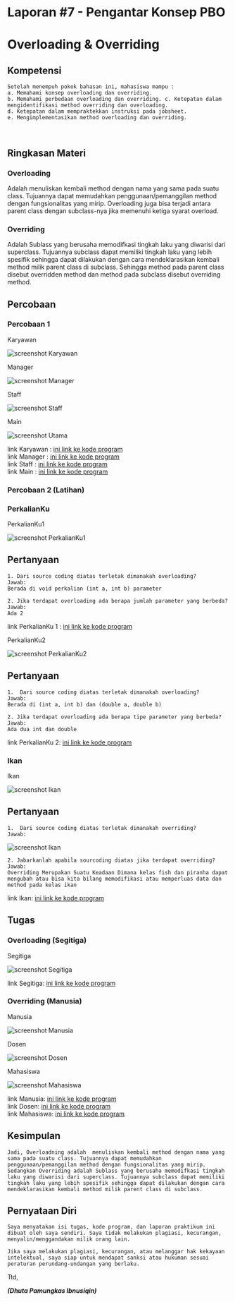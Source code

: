 # Laporan #7 - Pengantar Konsep PBO

# Overloading & Overriding

## Kompetensi

	Setelah menempuh pokok bahasan ini, mahasiswa mampu : 
	a. Memahami konsep overloading dan overriding. 
	b. Memahami perbedaan overloading dan overriding. c. Ketepatan dalam mengidentifikasi method overriding dan overloading.
	d. Ketepatan dalam mempraktekkan instruksi pada jobsheet. 
	e. Mengimplementasikan method overloading dan overriding.
  

## Ringkasan Materi

### Overloading
Adalah menuliskan kembali method dengan nama yang sama pada suatu class. Tujuannya dapat memudahkan penggunaan/pemanggilan method dengan fungsionalitas yang mirip. Overloading juga bisa terjadi antara parent class dengan subclass-nya jika memenuhi ketiga syarat overload.

### Overriding
Adalah Sublass yang berusaha memodifkasi tingkah laku yang diwarisi dari superclass. Tujuannya subclass dapat memiliki tingkah laku yang lebih spesifik sehingga dapat dilakukan dengan cara mendeklarasikan kembali method milik parent class di subclass. Sehingga method pada parent class disebut overridden method dan method pada subclass disebut overriding method. 


## Percobaan

### Percobaan 1

Karyawan  

![screenshot Karyawan](img/Kariawan.PNG)

Manager

![screenshot Manager](img/Manager.PNG)

Staff

![screenshot Staff](img/Staff.PNG)

Main

![screenshot Utama](img/MainKariawan.PNG)


link Karyawan : [ini  link ke kode program](../../src/7_Overloading_Overriding/Kariawan1941723014Dhuta.java)<br>
link Manager : [ini  link ke kode program](../../src/7_Overloading_Overriding/Manager1941723014Dhuta.java)<br>
link Staff : [ini  link ke kode program](../../src/7_Overloading_Overriding/Staff1941723014Dhuta.java)<br>
link Main : [ini  link ke kode program](../../src/7_Overloading_Overriding/MainClassTugasOverriding.java)

### Percobaan 2 (Latihan)

### PerkalianKu

PerkalianKu1

![screenshot PerkalianKu1](img/perkalianku.PNG)

## Pertanyaan

	1. Dari source coding diatas terletak dimanakah overloading?
	Jawab:
	Berada di void perkalian (int a, int b) parameter

	2. Jika terdapat overloading ada berapa jumlah parameter yang berbeda? 
	Jawab:
	Ada 2

link PerkalianKu 1 : [ini  link ke kode program](../../src/7_Overloading_Overriding/PerkalianKu.java)

PerkalianKu2

![screenshot PerkalianKu2](img/perkalianKu2.PNG)

## Pertanyaan

	1.  Dari source coding diatas terletak dimanakah overloading? 
	Jawab:
	Berada di (int a, int b) dan (double a, double b)

	2. Jika terdapat overloading ada berapa tipe parameter yang berbeda? 
	Jawab:
	Ada dua int dan double
	
link PerkalianKu 2: [ini  link ke kode program](../../src/7_Overloading_Overriding/PerkalianKu2.java)

### Ikan

Ikan

![screenshot Ikan](img/ikan.PNG)

## Pertanyaan

	1.  Dari source coding diatas terletak dimanakah overriding? 
	Jawab:
	
![screenshot Ikan](img/ikanss.PNG)

	2. Jabarkanlah apabila sourcoding diatas jika terdapat overriding?
	Jawab:
	Overriding Merupakan Suatu Keadaan Dimana kelas fish dan piranha dapat mengubah atau bisa kita bilang memodifikasi atau memperluas data dan method pada kelas ikan
 
link Ikan: [ini  link ke kode program](../../src/7_Overloading_Overriding/Ikan.java)

## Tugas

### Overloading (Segitiga)

Segitiga

![screenshot Segitiga](img/ClassSegitiga.PNG)

link Segitiga: [ini  link ke kode program](../../src/7_Overloading_Overriding/ClassSegitiga19417230014Dhuta.java)

### Overriding (Manusia)

Manusia

![screenshot Manusia](img/Manusia.PNG)

Dosen

![screenshot Dosen](img/Dosen.PNG)

Mahasiswa

![screenshot Mahasiswa](img/Mahasiswa.PNG)

link Manusia: [ini  link ke kode program](../../src/7_Overloading_Overriding/Manusia1941723014Dhuta.java)<br>
link Dosen: [ini  link ke kode program](../../src/7_Overloading_Overriding/Dosen1941723014Dhuta.java)<br>
link Mahasiswa: [ini  link ke kode program](../../src/7_Overloading_Overriding/Mahasiswa1941723014Dhuta.java)

## Kesimpulan

	Jadi, Overloadning adalah  menuliskan kembali method dengan nama yang sama pada suatu class. Tujuannya dapat memudahkan penggunaan/pemanggilan method dengan fungsionalitas yang mirip. Sedangkan Overriding adalah Sublass yang berusaha memodifkasi tingkah laku yang diwarisi dari superclass. Tujuannya subclass dapat memiliki tingkah laku yang lebih spesifik sehingga dapat dilakukan dengan cara mendeklarasikan kembali method milik parent class di subclass.

## Pernyataan Diri

	Saya menyatakan isi tugas, kode program, dan laporan praktikum ini dibuat oleh saya sendiri. Saya tidak melakukan plagiasi, kecurangan, menyalin/menggandakan milik orang lain.

	Jika saya melakukan plagiasi, kecurangan, atau melanggar hak kekayaan intelektual, saya siap untuk mendapat sanksi atau hukuman sesuai peraturan perundang-undangan yang berlaku.

Ttd,

***(Dhuta Pamungkas Ibnusiqin)***